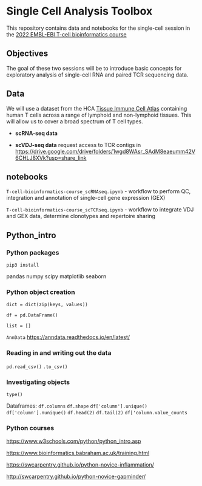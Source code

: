 # Single Cell Analysis Toolbox

This repository contains data and notebooks for the single-cell session in the [2022 EMBL-EBI T-cell bioinformatics course](https://www.ebi.ac.uk/training/events/bioinformatics-t-cell-immunology-2022/)

## Objectives 

The goal of these two sessions will be to introduce basic concepts for exploratory analysis of single-cell RNA and paired TCR sequencing data.

## Data

We will use a dataset from the HCA [Tissue Immune Cell Atlas](https://www.science.org/doi/10.1126/science.abl5197) containing human T cells across a range of lymphoid and non-lymphoid tissues. This will allow us to cover a broad spectrum of T cell types.

* **scRNA-seq data**

* **scVDJ-seq data** request access to TCR contigs in https://drive.google.com/drive/folders/1wgd8WAsr_SAdM8eaeumm42V6CHLJ8XVk?usp=share_link

## notebooks

```T-cell-bioinformatics-course_scRNAseq.ipynb``` - workflow to perform QC, integration and annotation of single-cell gene expression (GEX)

```T-cell-bioinformatics-course_scTCRseq.ipynb``` - workflow to integrate VDJ and GEX data, determine clonotypes and repertoire sharing

## Python_intro

### Python packages

```pip3 install```

pandas 
numpy
scipy
matplotlib
seaborn

### Python object creation

```dict = dict(zip(keys, values))```

```df = pd.DataFrame()```

```list = []```

```AnnData``` https://anndata.readthedocs.io/en/latest/

### Reading in and writing out the data

```pd.read_csv()``` ```.to_csv()```

### Investigating objects

```type()``` 

Dataframes:
```df.columns``` ```df.shape``` ```df['column'].unique()``` ```df['column'].nunique()``` ```df.head(2)``` ```df.tail(2)```
```df['column.value_counts```

### Python courses
https://www.w3schools.com/python/python_intro.asp

https://www.bioinformatics.babraham.ac.uk/training.html

https://swcarpentry.github.io/python-novice-inflammation/

http://swcarpentry.github.io/python-novice-gapminder/
